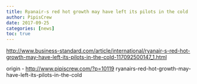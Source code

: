 ```yaml
---
title: Ryanair-s red hot growth may have left its pilots in the cold
author: PipisCrew
date: 2017-09-25
categories: [news]
toc: true
---
```


http://www.business-standard.com/article/international/ryanair-s-red-hot-growth-may-have-left-its-pilots-in-the-cold-117092500147_1.html

origin - http://www.pipiscrew.com/?p=10119 ryanairs-red-hot-growth-may-have-left-its-pilots-in-the-cold